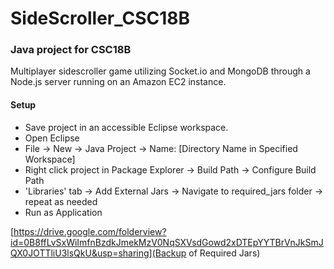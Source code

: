# SideScroller_CSC18B
### Java project for CSC18B 
Multiplayer sidescroller game utilizing Socket.io and MongoDB through a Node.js server running on an Amazon EC2 instance. 

#### Setup

* Save project in an accessible Eclipse workspace.
* Open Eclipse
* File -> New -> Java Project -> Name: [Directory Name in Specified Workspace]
* Right click project in Package Explorer -> Build Path -> Configure Build Path
* 'Libraries' tab -> Add External Jars -> Navigate to required_jars folder -> repeat as needed
* Run as Application


[https://drive.google.com/folderview?id=0B8ffLvSxWiImfnBzdkJmekMzV0NqSXVsdGowd2xDTEpYYTBrVnJkSmJQX0JOTTliU3lsQkU&usp=sharing](Backup of Required Jars)